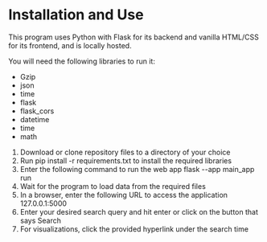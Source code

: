 # Installation and Use

This program uses Python with Flask for its backend and vanilla HTML/CSS for its frontend, and is locally hosted.

You will need the following libraries to run it:
- Gzip
- json
- time
- flask
- flask_cors
- datetime
- time
- math

1. Download or clone repository files to a directory of your choice
2. Run pip install -r requirements.txt to install the required libraries
3. Enter the following command to run the web app flask --app main_app run
4. Wait for the program to load data from the required files
5. In a browser, enter the following URL to access the application 127.0.0.1:5000
6. Enter your desired search query and hit enter or click on the button that says Search
7. For visualizations, click the provided hyperlink under the search time
